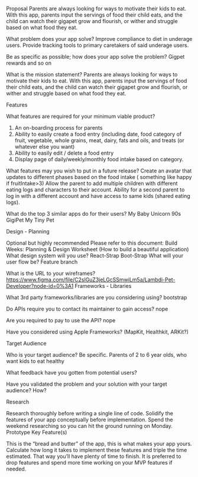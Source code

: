 Proposal
Parents are always looking for ways to motivate their kids to eat. With this app, parents input the servings of food their child eats, and the child can watch their gigapet grow and flourish, or wither and struggle based on what food they eat.
 


What problem does your app solve?
Improve compliance to diet in underage users.
Provide tracking tools to primary caretakers of said underage users.


Be as specific as possible; how does your app solve the problem?
Gigpet rewards and so on


What is the mission statement?
Parents are always looking for ways to motivate their kids to eat. With this app, parents input the servings of food their child eats, and the child can watch their gigapet grow and flourish, or wither and struggle based on what food they eat.


Features

What features are required for your minimum viable product?
1. An on-boarding process for parents
2. Ability to easily create a food entry (including date, food category of fruit, vegetable, whole grains, meat, dairy, fats and oils, and treats (or whatever else you want)
3. Ability to easily edit / delete a food entry
4. Display page of daily/weekly/monthly food intake based on category.


What features may you wish to put in a future release?
Create an avatar that updates to different phases based on the food intake ( something like happy if fruitIntake>3)
Allow the parent to add multiple children with different eating logs and characters to their account. Ability for a second parent to log in with a different account and have access to same kids (shared eating logs).


What do the top 3 similar apps do for their users?
My Baby Unicorn
90s GigiPet
My Tiny Pet


Design - Planning

Optional but highly recommended Please refer to this document:
Build Weeks: Planning & Design Worksheet (How to build a beautiful application)
What design system will you use?
React-Strap
Boot-Strap
What will your user flow be?
Feature branch


What is the URL to your wireframes?
https://www.figma.com/file/C2slGuZ3jeLGcSSmwiLm5a/Lambdi-Pet-Developer?node-id=0%3A1
Frameworks - Libraries

What 3rd party frameworks/libraries are you considering using?
bootstrap


Do APIs require you to contact its maintainer to gain access?
nope


Are you required to pay to use the API?
nope


Have you considered using Apple Frameworks? (MapKit, Healthkit, ARKit?)




Target Audience

Who is your target audience? Be specific.
Parents of 2 to 6 year olds, who want kids to eat healthy 


What feedback have you gotten from potential users?



Have you validated the problem and your solution with your target audience? How?



Research

Research thoroughly before writing a single line of code. Solidify the features of your app conceptually before implementation. Spend the weekend researching so you can hit the ground running on Monday.
Prototype Key Feature(s)

This is the “bread and butter” of the app, this is what makes your app yours. Calculate how long it takes to implement these features and triple the time estimated. That way you’ll have plenty of time to finish. It is preferred to drop features and spend more time working on your MVP features if needed.
